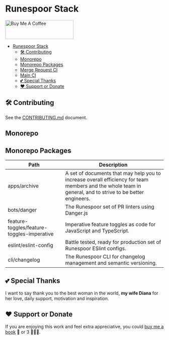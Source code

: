 # Runespoor Stack

<a href="https://www.buymeacoffee.com/borisshulyak" target="_blank"><img src="https://cdn.buymeacoffee.com/buttons/v2/default-yellow.png" alt="Buy Me A Coffee" style="height: 60px !important;width: 217px !important;" ></a>

- [Runespoor Stack](#runespoor-stack)
  - [🛠️ Contributing](#️-contributing)
  - [Monorepo](#monorepo)
  - [Monorepo Packages](#monorepo-packages)
  - [Merge Request CI](#merge-request-ci)
  - [Main CI](#main-ci)
  - [💕 Special Thanks](#-special-thanks)
  - [❤️ Support or Donate](#️-support-or-donate)

## 🛠️ Contributing

See the [CONTRIBUTING.md](https://github.com/runespoor-engineering/runespoorstack/blob/main/CONTRIBUTING.md) document.

## Monorepo

## Monorepo Packages

| Path | Description |
|-----------|-------------|
| apps/archive | A set of documents that may help you to increase overall efficiency for team members and the whole team in general, and to strive to be better engineers. |
| bots/danger | The Runespoor set of PR linters using Danger.js |
| feature-toggles/feature-toggles-imperative | Imperative feature toggles as code for JavaScript and TypeScript. |
| eslint/eslint-config | Battle tested, ready for production set of Runespoor ESlint configs. |
| cli/changelog | The Runespoor CLI for changelog management and semantic versioning. |

## 💕 Special Thanks

I want to say thank you to the best woman in the world, **my wife Diana** for her love, daily support, motivation and inspiration.

## ❤️ Support or Donate

If you are enjoying this work and feel extra appreciative, you could [buy me a book](https://bmc.link/borisshulyak)
📖 or 3 📖📖📖.

